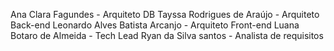 Ana Clara Fagundes - Arquiteto DB 
Tayssa Rodrigues de Araújo - Arquiteto Back-end 
Leonardo Alves Batista Arcanjo - Arquiteto Front-end 
Luana Botaro de Almeida - Tech Lead
Ryan da Silva santos - Analista de requisitos
